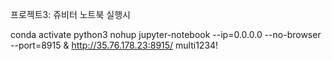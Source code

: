 프로젝트3: 쥬비터 노트북 실행시

conda activate python3
nohup jupyter-notebook --ip=0.0.0.0 --no-browser --port=8915 &
http://35.76.178.23:8915/
multi1234!